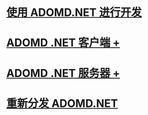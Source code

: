 # [使用 ADOMD.NET 进行开发](developing-with-adomd-net.md)

# [ADOMD .NET 客户端 +](../../../analysis-services/multidimensional-models-adomd-net-client/adomd-net-client-functionality.md)
# [ADOMD .NET 服务器 +](../../../analysis-services/multidimensional-models-adomd-net-server/adomd-net-server-functionality.md)

# [重新分发 ADOMD.NET](redistributing-adomd-net.md)
